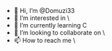 - 👋 Hi, I’m @Domuzi33
- 👀 I’m interested in \
- 🌱 I’m currently learning C
- 💞️ I’m looking to collaborate on \
- 📫 How to reach me \

<!---
Domuzi33/Domuzi33 is a ✨ special ✨ repository because its `README.md` (this file) appears on your GitHub profile.
You can click the Preview link to take a look at your changes.
--->

